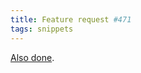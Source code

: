 ```yaml
---
title: Feature request #471
tags: snippets
---
```


[Also done](http://wincent.com/a/support/bugs/show_bug.cgi?id=471).
